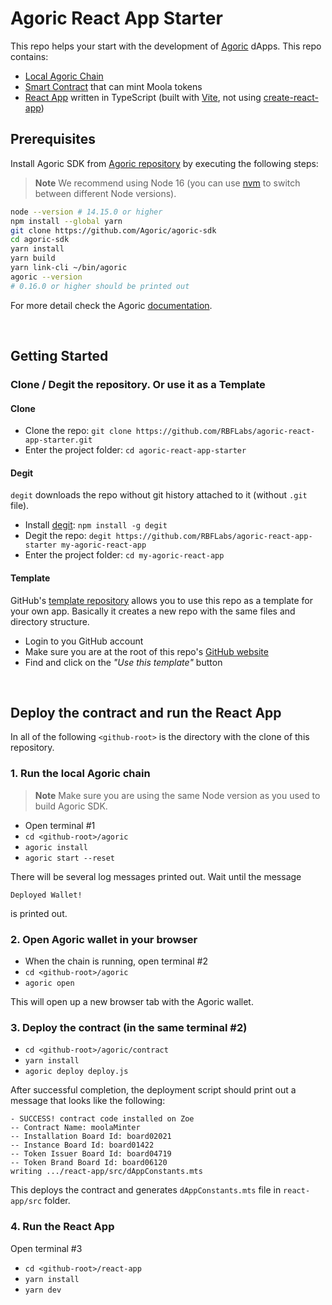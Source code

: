 # Agoric React App Starter

This repo helps your start with the development of [Agoric](https://agoric.com/) dApps. This repo contains:

- [Local Agoric Chain](https://github.com/RBFLabs/agoric-react-app-starter/tree/main/agoric)
- [Smart Contract](https://github.com/RBFLabs/agoric-react-app-starter/blob/main/agoric/contract/src/contract.js) that can mint Moola tokens 
- [React App](https://github.com/RBFLabs/agoric-react-app-starter/tree/main/react-app) written in TypeScript (built with [Vite](https://vitejs.dev/), not using [create-react-app](https://create-react-app.dev/))
## Prerequisites

Install Agoric SDK from [Agoric repository](https://github.com/Agoric/Agoric-sdk) by executing the following steps:

> **Note**
> We recommend using Node 16 (you can use [nvm](https://github.com/nvm-sh/nvm) to switch between different Node versions).

```bash
node --version # 14.15.0 or higher
npm install --global yarn
git clone https://github.com/Agoric/agoric-sdk
cd agoric-sdk
yarn install
yarn build
yarn link-cli ~/bin/agoric
agoric --version
# 0.16.0 or higher should be printed out
```

For more detail check the Agoric [documentation](https://agoric.com/documentation/getting-started/before-using-agoric.html).

<br/>

## Getting Started

### Clone / Degit the repository. Or use it as a Template

#### Clone 

- Clone the repo: `git clone https://github.com/RBFLabs/agoric-react-app-starter.git`
- Enter the project folder: `cd agoric-react-app-starter` 

#### Degit

`degit` downloads the repo without git history attached to it (without `.git` file).

- Install [degit](https://github.com/Rich-Harris/degit): `npm install -g degit`
- Degit the repo: `degit https://github.com/RBFLabs/agoric-react-app-starter my-agoric-react-app`
- Enter the project folder: `cd my-agoric-react-app`

#### Template

GitHub's [template repository](https://docs.github.com/en/repositories/creating-and-managing-repositories/creating-a-template-repository) allows you to use this repo as a template for your own app. Basically it creates a new repo with the same files and directory structure. 

- Login to you GitHub account
- Make sure you are at the root of this repo's [GitHub website](https://github.com/RBFLabs/agoric-react-app-starter)
- Find and click on the *"Use this template"* button 

<br/>

## Deploy the contract and run the React App 

In all of the following `<github-root>` is the directory with the clone of this repository.

### 1. Run the local Agoric chain

> **Note**
> Make sure you are using the same Node version as you used to build Agoric SDK.

- Open terminal #1
- `cd <github-root>/agoric`
- `agoric install`
- `agoric start --reset`

There will be several log messages printed out. Wait until the message

```
Deployed Wallet!
```

is printed out.

### 2. Open Agoric wallet in your browser

- When the chain is running, open terminal #2
- `cd <github-root>/agoric`
- `agoric open`

This will open up a new browser tab with the Agoric wallet.

### 3. Deploy the contract (in the same terminal #2)

- `cd <github-root>/agoric/contract`
- `yarn install`
- `agoric deploy deploy.js`

After successful completion, the deployment script should print out a message that looks like the following:

```
- SUCCESS! contract code installed on Zoe
-- Contract Name: moolaMinter
-- Installation Board Id: board02021
-- Instance Board Id: board01422
-- Token Issuer Board Id: board04719
-- Token Brand Board Id: board06120
writing .../react-app/src/dAppConstants.mts
```

This deploys the contract and generates `dAppConstants.mts` file in `react-app/src` folder.

### 4. Run the React App

Open terminal #3

- `cd <github-root>/react-app`
- `yarn install`
- `yarn dev`

